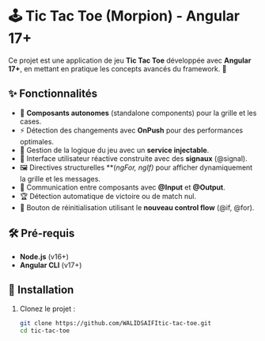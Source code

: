 # 🕹️ Tic Tac Toe (Morpion) - Angular 17+

Ce projet est une application de jeu **Tic Tac Toe** développée avec **Angular 17+**, en mettant en pratique les concepts avancés du framework. 🚀

## ✨ Fonctionnalités

- 🧩 **Composants autonomes** (standalone components) pour la grille et les cases.
- ⚡ Détection des changements avec **OnPush** pour des performances optimales.
- 🔧 Gestion de la logique du jeu avec un **service injectable**.
- 🔄 Interface utilisateur réactive construite avec des **signaux** (@signal).
- 🖼️ Directives structurelles **(*ngFor, *ngIf)** pour afficher dynamiquement la grille et les messages.
- 🔗 Communication entre composants avec **@Input** et **@Output**.
- 🏆 Détection automatique de victoire ou de match nul.
- 🔄 Bouton de réinitialisation utilisant le **nouveau control flow** (@if, @for).

## 🛠️ Pré-requis

- **Node.js** (v16+)
- **Angular CLI** (v17+)

## 🚀 Installation

1. Clonez le projet :
   ```bash
   git clone https://github.com/WALIDSAIFItic-tac-toe.git
   cd tic-tac-toe
